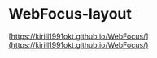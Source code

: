 # WebFocus-layout

[https://kirill1991okt.github.io/WebFocus/](https://kirill1991okt.github.io/WebFocus/)
